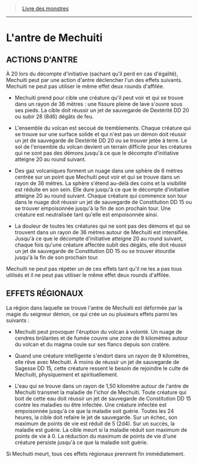 ﻿> [Livre des monstres](tome_of_beasts.md)

---

# L'antre de Mechuiti

## ACTIONS D'ANTRE

À 20 lors du décompte d'initiative (sachant qu'il perd en cas d'égalité), Mechuiti peut par une action d'antre déclencher l'un des effets suivants. Mechuiti ne peut pas utiliser le même effet deux rounds d'affilée.

* Mechuiti prend pour cible une créature qu'il peut voir et qui se trouve dans un rayon de 36 mètres : une fissure pleine de lave s'ouvre sous ses pieds. La cible doit réussir un jet de sauvegarde de Dextérité DD 20 ou subir 28 (8d6) dégâts de feu.

* L'ensemble du volcan est secoué de tremblements. Chaque créature qui se trouve sur une surface solide et qui n'est pas un démon doit réussir un jet de sauvegarde de Dextérité DD 20 ou se trouver jetée à terre. Le sol de l'ensemble du volcan devient un terrain difficile pour les créatures qui ne sont pas des démons jusqu'à ce que le décompte d'initiative atteigne 20 au round suivant.

* Des gaz volcaniques forment un nuage dans une sphère de 6 mètres centrée sur un point que Mechuiti peut voir et qui se trouve dans un rayon de 36 mètres. La sphère s'étend au-delà des coins et la visibilité est réduite en son sein. Elle dure jusqu'à ce que le décompte d'initiative atteigne 20 au round suivant. Chaque créature qui commence son tour dans le nuage doit réussir un jet de sauvegarde de Constitution DD 15 ou se trouver empoisonnée jusqu'à la fin de son prochain tour. Une créature est neutralisée tant qu'elle est empoisonnée ainsi.

* La douleur de toutes les créatures qui ne sont pas des démons et qui se trouvent dans un rayon de 36 mètres autour de Mechuiti est intensifiée. Jusqu'à ce que le décompte d'initiative atteigne 20 au round suivant, chaque fois qu'une créature affectée subit des dégâts, elle doit réussir un jet de sauvegarde de Constitution DD 15 ou se trouver étourdie jusqu'à la fin de son prochain tour.

Mechuiti ne peut pas répéter un de ces effets tant qu'il ne les a pas tous utilisés et il ne peut pas utiliser le même effet deux rounds d'affilée.

## EFFETS RÉGIONAUX

La région dans laquelle se trouve l'antre de Mechuiti est déformée par la magie du seigneur démon, ce qui crée un ou plusieurs effets parmi les suivants :

* Mechuiti peut provoquer l'éruption du volcan à volonté. Un nuage de cendres brûlantes et de fumée couvre une zone de 9 kilomètres autour du volcan et du magma coule sur ses flancs depuis son cratère.

* Quand une créature intelligente s'endort dans un rayon de 9 kilomètres, elle rêve avec Mechuiti. À moins de réussir un jet de sauvegarde de Sagesse DD 15, cette créature ressent le besoin de rejoindre le culte de Mechuiti, physiquement et spirituellement.

* L'eau qui se trouve dans un rayon de 1,50 kilomètre autour de l'antre de Mechuiti transmet la maladie de l'ichor de Mechuiti. Toute créature qui boit de cette eau doit réussir un jet de sauvegarde de Constitution DD 15 contre les maladies ou être infectée. Une créature infectée est empoisonnée jusqu'à ce que la maladie soit guérie. Toutes les 24 heures, la cible doit refaire le jet de sauvegarde. Sur un échec, son maximum de points de vie est réduit de 5 (2d4). Sur un succès, la maladie est guérie. La cible meurt si la maladie réduit son maximum de points de vie à 0. La réduction du maximum de points de vie d'une créature persiste jusqu'à ce que la maladie soit guérie.

Si Mechuiti meurt, tous ces effets régionaux prennent fin immédiatement.

